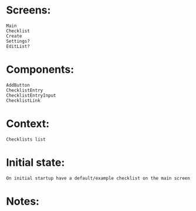 # Screens: 
    Main
    Checklist
    Create
    Settings?
    EditList?

# Components: 
    AddButton
    ChecklistEntry
    ChecklistEntryInput
    ChecklistLink

# Context:
    Checklists list

# Initial state:
    On initial startup have a default/example checklist on the main screen

# Notes:
